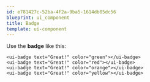 ```yaml
---
id: e781427c-52ba-4f2a-9ba5-1614db05dc56
blueprint: ui_component
title: Badge
template: ui-component
---
```

Use the **badge** like this:

```component
<ui-badge text="Great!" color="green"></ui-badge>
<ui-badge text="Great!" color="red"></ui-badge>
<ui-badge text="Great!" color="orange"></ui-badge>
<ui-badge text="Great!" color="yellow"></ui-badge>
```
